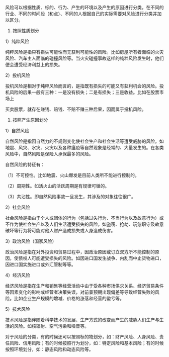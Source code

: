 
风险可以根据性质、标的、行为、产生的环境以及产生的原因进行分类，在不同的行业、不同的时间段（和点）、不同的人根据自己的实际需要对风险进行分类并加以区分。

1. 按照性质划分

1）纯粹风险

纯粹风险是指只有损失可能性而无获利可能性的风险。比如房屋所有者面临的火灾风险、汽车主人面临的碰撞风险等。当火灾碰撞事故这样的纯粹风险发生时，他们便会遭受经济利益上的损失。

2）投机风险

投机风险是相对于纯粹风险而言的，是指既有损失的可能又有获利机会的风险。投机风险的后果一般有三种：一是没有损失；二是有损失；三是收益。比如在股票市场上

买卖股票，就存在赚钱、赔钱、不赔不赚三种后果，因而属于投机风险。

1. 按照产生原因划分

1）自然风险

自然风险是指因自然力的不规则变化使社会生产和社会生活等遭受威胁的风险。如地震、风灾、水灾、火灾以及各种瘟疫等自然现象是经常的、大量发生的。在各类风险中，自然风险是保险人承保最多的风险。

自然风险的特征有：

（1）不可控性。比如地震、火山爆发是目前人类所不能进行控制的。

（2）周期性。如活火山的活跃周期是有规律可循的。

（3）共沾性。即自然风险事故一旦发生，其涉及的对象往往很广。

2）社会风险

社会风险是指由于个人或团体的行为（包括过失行为、不当行为以及故意行为）或不作为使社会生产以及人们生活遭受损失的风险。如盗窃、抢劫、玩忽职守及故意破坏等行为将可能对他人财产造成损失或人身造成伤害。

3）政治风险（国家风险）

政治风险是指在对外投资和贸易过程中，因政治原因或订立双方所不能控制的原因，使债权人可能遭受损失的风险。如因进口国发生战争、内乱而中止货物进口，因进口国实施进口或外汇管制等等。

4）经济风险

经济风险是指在生产和销售等经营活动中由于受各种市场供求关系、经济贸易条件等因素变化的影响或经营者决策失误，对前景预期出现偏差等导致经营失败的风险。比如企业生产规模的增减、价格的涨落和经营的盈亏等。

5）技术风险

技术风险是指伴随着科学技术的发展、生产方式的改变而产生的威胁人们生产与生活的风险。如核辐射、空气污染和噪音等。

对于风险的分类，有的时候还可以按照标的物划分，如：财产风险、人身风险、责任风险、信用风险；有的时候按照行为划分，如：特定风险和基本风险；有的时候按照环境划分，如：静态风险和动态风险等。
